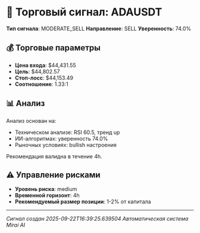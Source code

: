 
# 🎯 Торговый сигнал: ADAUSDT

**Тип сигнала**: MODERATE_SELL
**Направление**: SELL
**Уверенность**: 74.0%

## 💰 Торговые параметры
- **Цена входа**: $44,431.55
- **Цель**: $44,802.57
- **Стоп-лосс**: $44,153.49
- **Соотношение**: 1.33:1

## 📊 Анализ

Анализ основан на:
- Техническом анализе: RSI 60.5, тренд up
- ИИ-алгоритмах: уверенность 74.0%
- Рыночных условиях: bullish настроения

Рекомендация валидна в течение 4h.
        

## ⚠️ Управление рисками
- **Уровень риска**: medium
- **Временной горизонт**: 4h
- **Рекомендуемый размер позиции**: 1-2% от капитала

---
*Сигнал создан 2025-09-22T16:39:25.639504*
*Автоматическая система Mirai AI*
        